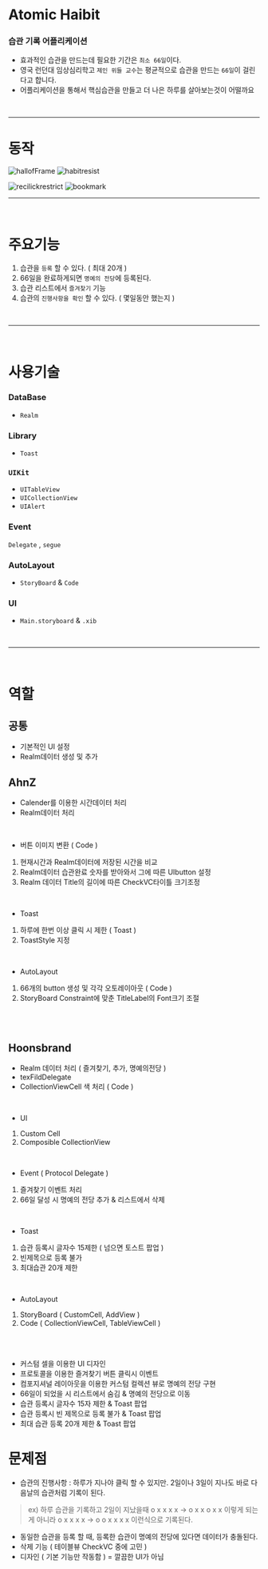 # Atomic Haibit 

 ### 습관 기록 어플리케이션 
- 효과적인 습관을 만드는데 필요한 기간은 `최소 66일`이다.
- 영국 런던대 임상심리학고 `제인 위들 교수`는 평균적으로 습관을 만드는 `66일`이 걸린다고 합니다. 
- 어플리케이션을 통해서 핵심습관을 만들고 더 나은 하루를 살아보는것이 어떨까요 

</br>

----

# 동작
![hallofFrame](https://user-images.githubusercontent.com/51688166/182628562-d1f520b4-9b16-4d56-b2a7-384587f0f86a.gif)
![habitresist](https://user-images.githubusercontent.com/51688166/182623152-0903af32-c5e8-4b93-88d0-683ffa964cc7.gif)


![recilickrestrict](https://user-images.githubusercontent.com/51688166/182623081-65a2761b-2ea3-4fb8-94d2-8fc444810d8c.gif)
![bookmark](https://user-images.githubusercontent.com/51688166/182623088-98289ec3-0131-4811-9d69-ae01eb1cd30d.gif)



----

</br>

# 주요기능 

1. 습관을 `등록` 할 수 있다. ( 최대 20개 ) 
2. 66일을 완료하게되면 `명예의 전당`에 등록된다. 
3. 습관 리스트에서 `즐겨찾기` 기능 
4. 습관의 `진행사항을 확인` 할 수 있다. ( 몇일동안 했는지 ) 

</br>

----

</br>


# 사용기술 


###  DataBase 
- `Realm`

### Library
- `Toast` 

### `UIKit`
- `UITableView` 
- `UICollectionView`
- `UIAlert` 


### Event 
`Delegate` , `segue`

### AutoLayout
- `StoryBoard` & `Code`

### UI 
- `Main.storyboard` & `.xib`

</br>

----

</br>



# 역할 

## 공통 

- 기본적인 UI 설정 
- Realm데이터 생성 및 추가

## AhnZ

- Calender를 이용한 시간데이터 처리 
- Realm데이터 처리

</br>

- 버튼 이미지 변환 ( Code ) 

1. 현재시간과 Realm데이터에 저장된 시간을 비교 
2. Realm데이터 습관완료 숫자를 받아와서 그에 따른 UIbutton 설정
3. Realm 데이터 Title의 길이에 따른 CheckVC타이틀 크기조정 

</br>

- Toast 
1. 하루에 한번 이상 클릭 시 제한 ( Toast )
2. ToastStyle 지정 

</br>

- AutoLayout 
1. 66개의 button 생성 및 각각 오토레이아웃 ( Code ) 
2. StoryBoard Constraint에 맞춘 TitleLabel의 Font크기 조절 


</br></br>

## Hoonsbrand

- Realm 데이터 처리 ( 즐겨찾기, 추가, 명예의전당 )
- texFildDelegate 
- CollectionViewCell 색 처리 ( Code ) 

</br>

- UI
1. Custom Cell 
2. Composible CollectionView 

</br>

- Event ( Protocol Delegate ) 
1. 즐겨찾기 이벤트 처리
2. 66일 달성 시 명예의 전당 추가 & 리스트에서 삭제

</br>

- Toast 
1. 습관 등록시 글자수 15제한 ( 넘으면 토스트 팝업 ) 
2. 빈제목으로 등록 불가 
3. 최대습관 20개 제한

</br>

- AutoLayout 
1. StoryBoard ( CustomCell, AddView ) 
2. Code ( CollectionViewCell, TableViewCell )


</br>
</br>


- 커스텀 셀을 이용한 UI 디자인
- 프로토콜을 이용한 즐겨찾기 버튼 클릭시 이벤트
- 컴포지셔널 레이아웃을 이용한 커스텀 컬렉션 뷰로 명예의 전당 구현
- 66일이 되었을 시 리스트에서 숨김 & 명예의 전당으로 이동
- 습관 등록시 글자수 15자 제한 & Toast 팝업
- 습관 등록시 빈 제목으로 등록 불가 & Toast 팝업
- 최대 습관 등록 20개 제한 & Toast 팝업

# 문제점

- 습관의 진행사항 : 하루가 지나야 클릭 할 수 있지만. 2일이나 3일이 지나도  바로 다음날의 습관처럼 기록이 된다.
>ex) 하루 습관을 기록하고 2일이 지났을때 
 o x x x x -> o x x o x x   이렇게 되는게 아니라 
 o x x x x -> o o x x x x 이런식으로 기록된다. 
- 동일한 습관을 등록 할 때, 등록한 습관이 명예의 전당에 있다면 데이터가 충돌된다. 
- 삭제 기능 ( 테이블뷰 CheckVC 중에 고민 ) 
- 디자인 ( 기본 기능만 작동함 ) = 깔끔한 UI가 아님



